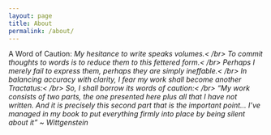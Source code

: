 ```yaml
---
layout: page
title: About
permalink: /about/
---
```


A Word of Caution:
<i> My hesitance to write speaks volumes.< /br>
To commit thoughts to words is to reduce them to this fettered form.< /br>
Perhaps I merely fail to express them, perhaps they are simply ineffable.< /br>
In balancing accuracy with clarity, I fear my work shall become another Tractatus:< /br>
So, I shall borrow its words of caution:< /br>
“My work consists of two parts, the one presented here plus all that I have not written. And it is precisely this second part that is the important point… I’ve managed in my book to put everything firmly into place by being silent about it” ~ Wittgenstein</i>

